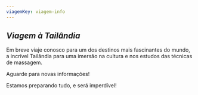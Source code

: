 ```yaml
---
viagemKey: viagem-info
---
```

## _**Viagem à Tailândia**_

Em breve viaje conosco para um dos destinos mais fascinantes do mundo, a incrível Tailândia para uma imersão na cultura e nos estudos das técnicas de massagem.

Aguarde para novas informações!

Estamos preparando tudo, e será imperdível!
